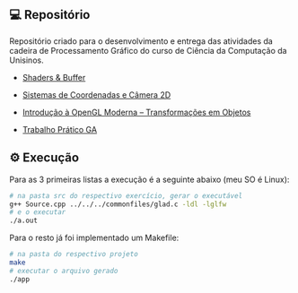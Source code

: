 ## 💻 Repositório

Repositório criado para o desenvolvimento e entrega das atividades da cadeira de Processamento Gráfico do curso de Ciência da Computação da Unisinos.

- [Shaders & Buffer](https://github.com/FelipeBrenner/2022-1-Processamento-Grafico/tree/master/Lista1)
- [Sistemas de Coordenadas e Câmera 2D](https://github.com/FelipeBrenner/2022-1-Processamento-Grafico/tree/master/Lista2)
- [Introdução à OpenGL Moderna – Transformações em Objetos](https://github.com/FelipeBrenner/2022-1-Processamento-Grafico/tree/master/Lista3)

- [Trabalho Prático GA](https://github.com/FelipeBrenner/2022-1-Processamento-Grafico/tree/master/TrabalhoPraticoGA)

## ⚙ Execução

Para as 3 primeiras listas a execução é a seguinte abaixo (meu SO é Linux):

```bash
# na pasta src do respectivo exercício, gerar o executável
g++ Source.cpp ../../../commonfiles/glad.c -ldl -lglfw
# e o executar
./a.out
```

Para o resto já foi implementado um Makefile:

```bash
# na pasta do respectivo projeto
make
# executar o arquivo gerado
./app
```
